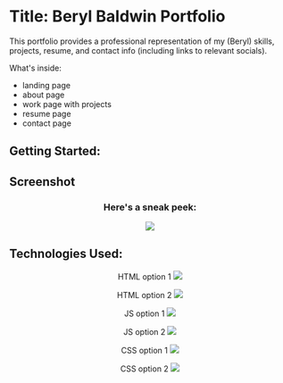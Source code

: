 # Title: Beryl Baldwin Portfolio

This portfolio provides a professional representation of my (Beryl) skills, projects, resume, and contact info (including links to relevant socials).

What's inside:
  - landing page
  - about page
  - work page with projects
  - resume page
  - contact page


## Getting Started:




## Screenshot

<div align="center">
<h3>Here's a sneak peek:</h3>
<img align="center" src="https://i.ibb.co/2501X7d/portfolio-hp-ss.png">
</div>


## Technologies Used:

<div align ="center">
HTML option 1
<a href="#"><img src="https://img.shields.io/badge/-HTML5-E34F26?style=flat-square&logo=html5&logoColor=white" />  </a>


HTML option 2 
<a href="#"><img src="https://img.shields.io/badge/html5-%23E34F26.svg?style=for-the-badge&logo=html5&logoColor=white" />  </a>


JS option 1 
<a href="#"><img src="https://img.shields.io/badge/-JavaScript-F7DF1E?style=flat-square&logo=javascript&logoColor=black" />  </a>



JS option 2
<a href ="#"><img src="https://img.shields.io/badge/javascript-%23323330.svg?style=for-the-badge&logo=javascript&logoColor=%23F7DF1E" />  </a>


CSS option 1
<a href="#"><img src="https://img.shields.io/badge/-CSS3-1572B6?style=flat-square&logo=css3" />  </a>

CSS option 2
<a href="#"><img src="https://img.shields.io/badge/css3-%231572B6.svg?style=for-the-badge&logo=css3&logoColor=white" />  </a>


